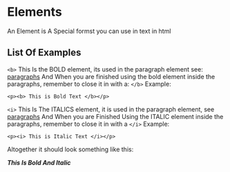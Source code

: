 # Elements
An Element is A Special formst you can use in text in html
## List Of Examples
` <b> ` This Is the BOLD element, its used in the paragraph element see: <a href="https://github.com/skyss0fly/CodeAcademy/blob/main/html5/paragraphs.md">paragraphs</a> 
And When you are finished using the bold element inside the paragraphs, remember to close it in with a: ` </b> `
Example:
```
<p><b> This is Bold Text </b></p>
```
` <i> ` This Is The ITALICS element, it is used in the paragraph element, see <a href="https://github.com/skyss0fly/CodeAcademy/blob/main/html5/paragraphs.md">paragraphs</a> And When you are Finished Using the ITALIC element inside the paragraphs, remember to close it in with a `</i>`
Example:
```
<p><i> This is Italic Text </i></p>
```
Altogether it should look something like this:
<p><b><i>This Is Bold And Italic</i></b></p>
